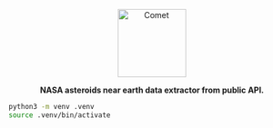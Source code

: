 <p align="center">
    <img src="https://user-images.githubusercontent.com/74038190/216122028-c05b52fb-983e-4ee8-8811-6f30cd9ea5d5.png" alt="Comet" width="120" />
</p>

<p align="center">
    <b>NASA asteroids near earth data extractor from public API.</b>
</p>


```bash
python3 -m venv .venv
source .venv/bin/activate
```
